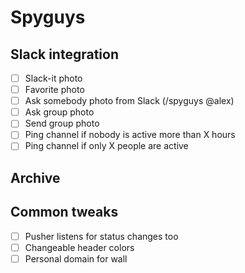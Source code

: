 # Spyguys

## Slack integration
- [ ] Slack-it photo
- [ ] Favorite photo
- [ ] Ask somebody photo from Slack (/spyguys @alex)
- [ ] Ask group photo
- [ ] Send group photo
- [ ] Ping channel if nobody is active more than X hours
- [ ] Ping channel if only X people are active

## Archive

## Common tweaks
- [ ] Pusher listens for status changes too
- [ ] Changeable header colors
- [ ] Personal domain for wall
